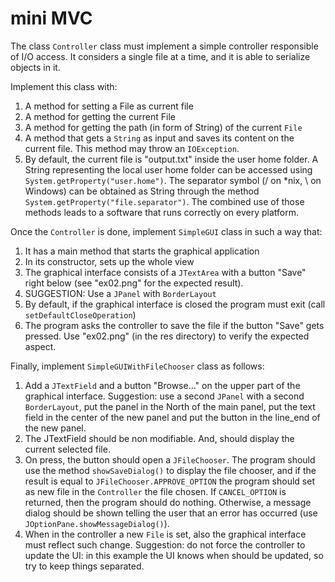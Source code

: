 # mini MVC

The class `Controller` class must implement a simple controller responsible of I/O access. 
It considers a single file at a time, and it is able to serialize objects in it.

Implement this class with:
1) A method for setting a File as current file
2) A method for getting the current File
3) A method for getting the path (in form of String) of the current `File`
4) A method that gets a `String` as input and saves its content on the current file.
This method may throw an `IOException`.
5) By default, the current file is "output.txt" inside the user home folder.
A String representing the local user home folder can be accessed using `System.getProperty("user.home")`.
The separator symbol (/ on *nix, \ on Windows) can be obtained as String through the method `System.getProperty("file.separator")`.
The combined use of those methods leads to a software that runs correctly on every platform.

Once the `Controller` is done, implement `SimpleGUI` class in such a way that:
1) It has a main method that starts the graphical application
2) In its constructor, sets up the whole view
3) The graphical interface consists of a `JTextArea` with a button "Save" right below (see "ex02.png" for the expected result). 
4) SUGGESTION: Use a `JPanel` with `BorderLayout`
5) By default, if the graphical interface is closed the program must exit (call `setDefaultCloseOperation`)
6) The program asks the controller to save the file if the button "Save" gets pressed.
Use "ex02.png" (in the res directory) to verify the expected aspect.

Finally, implement `SimpleGUIWithFileChooser` class as follows:
1) Add a `JTextField` and a button "Browse..." on the upper part of the graphical interface.
Suggestion: use a second `JPanel` with a second `BorderLayout`, put the panel in the North of the main panel, 
put the text field in the center of the new panel and put the button in the line_end of the new panel.
2) The JTextField should be non modifiable. And, should display the current selected file.
3) On press, the button should open a `JFileChooser`. The program should use the method `showSaveDialog()` to display the file chooser, 
and if the result is equal to `JFileChooser.APPROVE_OPTION` the program should set as new file in the `Controller` the file chosen. 
If `CANCEL_OPTION` is returned, then the program should do nothing. 
Otherwise, a message dialog should be shown telling the user that an error has occurred (use `JOptionPane.showMessageDialog()`).
4) When in the controller a new `File` is set, also the graphical interface must reflect such change. 
Suggestion: do not force the controller to update the UI: in this example the UI knows when should be updated, so
try to keep things separated.

